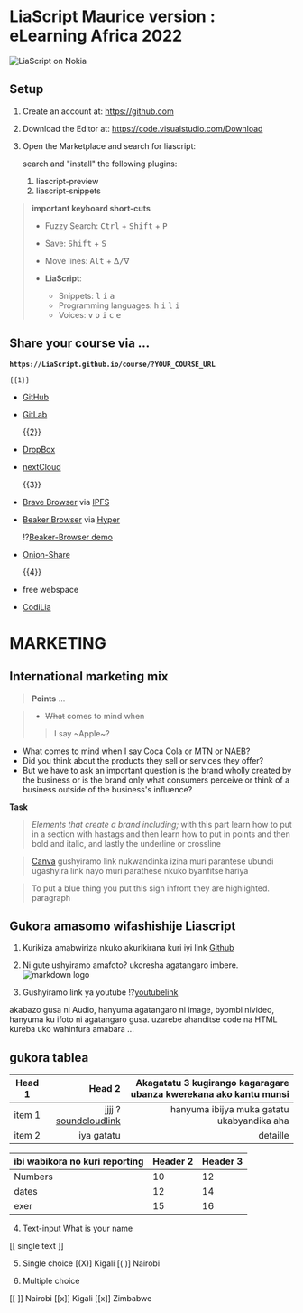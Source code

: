 <!--
author:   Your Name

email:    your@mail.org

version:  0.0.1

language: en

narrator: US English Female

comment:  Full day workshop at eLearning Africa 2022.

-->

# LiaScript Maurice version : eLearning Africa 2022

![LiaScript on Nokia](images/nokia.jpeg)
## Setup

1. Create an account at: https://github.com
2. Download the Editor at: https://code.visualstudio.com/Download
3. Open the Marketplace and search for liascript:

   search and "install" the following plugins:

   1. liascript-preview
   2. liascript-snippets

> **important keyboard short-cuts**
>
> * Fuzzy Search: <kbd>Ctrl</kbd> + <kbd>Shift</kbd> + <kbd>P</kbd>
> * Save: <kbd>Shift</kbd> + <kbd>S</kbd>
> * Move lines: <kbd>Alt</kbd> + <kbd>ᐃ/ᐁ</kbd>
> * __LiaScript__:
>
>   - Snippets: <kbd>l</kbd> <kbd>i</kbd> <kbd>a</kbd>
>   - Programming languages: <kbd>h</kbd> <kbd>i</kbd> <kbd>l</kbd> <kbd>i</kbd>
>   - Voices: <kbd>v</kbd> <kbd>o</kbd> <kbd>i</kbd> <kbd>c</kbd> <kbd>e</kbd>

## Share your course via ...

**`https://LiaScript.github.io/course/?YOUR_COURSE_URL`**


    {{1}}
* [GitHub](https://github.com)
* [GitLab](https://gitlab.com)

    {{2}}
* [DropBox](https://DropBox.com)
* [nextCloud](https://nextCloud.com)

    {{3}}
* [Brave Browser](https://brave.com) via [IPFS](https://ipfs.io)
* [Beaker Browser](https://beakerbrowser.com) via [Hyper](https://hypercore-protocol.org)

  !?[Beaker-Browser demo](https://beakerbrowser.com/beaker-site-demo.mp4)<!-- autoplay="true" -->

* [Onion-Share](https://onionshare.org)

    {{4}}
* free webspace
* [CodiLia](https://github.com/liaScript/codilia)


# MARKETING
## International marketing mix 
> __Points__ ...

>  * ~~What~~ comes to mind when 
> > I say ~Apple~?
   * What comes to mind when I say Coca Cola or MTN or NAEB? 
   * Did you think about the products they sell or services they offer? 
   * But we have to ask an important question is the brand wholly created by the business or is the brand only what consumers perceive or think of a business outside of the business's influence?

**Task**  

> *Elements that create a brand including;* 
> with this part learn how to put in a section with hastags and then learn how to put in points and then bold and italic, and lastly the underline or crossline 

> [Canva](https://www.canva.com/) gushyiramo link nukwandinka izina muri parantese ubundi ugashyira link nayo muri parathese nkuko byanfitse hariya

> To put a blue thing you put this sign infront they are highlighted. 
> paragraph 

## Gukora amasomo wifashishije Liascript

1. Kurikiza amabwiriza nkuko akurikirana kuri iyi link [Github](https://github.com/LiaPlayground/LiaScript_Tutorial_Kigali#readme)
2. Ni gute ushyiramo amafoto? ukoresha agatangaro imbere.
![markdown logo](https://media-cdn.tripadvisor.com/media/photo-s/1c/95/2e/6c/quezi-bistro-bar.jpg "aslkfjasl asdfasf") 


3. Gushyiramo link ya youtube !?[youtubelink](https://www.youtube.com/watch?v=h9KBSQHJg8w " nyaxo aratwika bro") 

akabazo gusa ni Audio, hanyuma agatangaro ni image, byombi nivideo, hanyuma ku ifoto ni agatangaro gusa. uzarebe ahanditse code na HTML kureba uko wahinfura amabara
...
## gukora tablea

| Head 1| Head 2| Akagatatu 3 kugirango kagaragare ubanza kwerekana ako kantu munsi|
|---|---:|---:|
|item 1| jjjj ?[soundcloudlink](https://soundcloud.com/discover/sets/personalized-tracks::user-586379561:1193264689?utm_source=clipboard&utm_medium=text&utm_campaign=social_sharing)|hanyuma ibijya muka gatatu ukabyandika aha|
|item 2| iya gatatu| detaille| 

| ibi wabikora no kuri reporting   | Header 2   | Header 3   |
| :--------- | :--------- | :--------- |
| Numbers     | 10    | 12    |
| dates  | 12   | 14   |
| exer   | 15   | 16   |

4. Text-input
What is your name

[[ single text ]]

5. Single choice
[(X)] Kigali
[( )] Nairobi

6. Multiple choice

[[ ]] Nairobi
[[x]] Kigali
[[x]] Zimbabwe 

